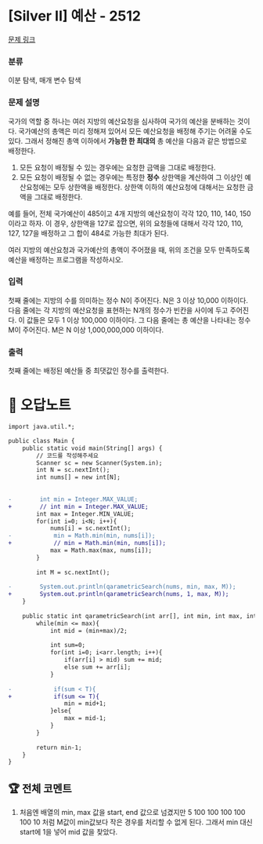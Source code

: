 # [Silver II] 예산 - 2512 

[문제 링크](https://www.acmicpc.net/problem/2512) 

### 분류

이분 탐색, 매개 변수 탐색

### 문제 설명

<p>국가의 역할 중 하나는 여러 지방의 예산요청을 심사하여 국가의 예산을 분배하는 것이다. 국가예산의 총액은 미리 정해져 있어서 모든 예산요청을 배정해 주기는 어려울 수도 있다. 그래서 정해진 총액 이하에서 <strong>가능한 한 최대의</strong> 총 예산을 다음과 같은 방법으로 배정한다.</p>

<ol>
	<li>모든 요청이 배정될 수 있는 경우에는 요청한 금액을 그대로 배정한다.</li>
	<li>모든 요청이 배정될 수 없는 경우에는 특정한 <strong>정수</strong> 상한액을 계산하여 그 이상인 예산요청에는 모두 상한액을 배정한다. 상한액 이하의 예산요청에 대해서는 요청한 금액을 그대로 배정한다. </li>
</ol>

<p>예를 들어, 전체 국가예산이 485이고 4개 지방의 예산요청이 각각 120, 110, 140, 150이라고 하자. 이 경우, 상한액을 127로 잡으면, 위의 요청들에 대해서 각각 120, 110, 127, 127을 배정하고 그 합이 484로 가능한 최대가 된다. </p>

<p>여러 지방의 예산요청과 국가예산의 총액이 주어졌을 때, 위의 조건을 모두 만족하도록 예산을 배정하는 프로그램을 작성하시오.</p>

### 입력 

 <p>첫째 줄에는 지방의 수를 의미하는 정수 N이 주어진다. N은 3 이상 10,000 이하이다. 다음 줄에는 각 지방의 예산요청을 표현하는 N개의 정수가 빈칸을 사이에 두고 주어진다. 이 값들은 모두 1 이상 100,000 이하이다. 그 다음 줄에는 총 예산을 나타내는 정수 M이 주어진다. M은 N 이상 1,000,000,000 이하이다. </p>

### 출력 

 <p>첫째 줄에는 배정된 예산들 중 최댓값인 정수를 출력한다. </p>



#  🚀  오답노트 

```diff
import java.util.*;

public class Main {
    public static void main(String[] args) {
        // 코드를 작성해주세요
        Scanner sc = new Scanner(System.in);
        int N = sc.nextInt();
        int nums[] = new int[N];
        
        
-        int min = Integer.MAX_VALUE;
+        // int min = Integer.MAX_VALUE;
        int max = Integer.MIN_VALUE;
        for(int i=0; i<N; i++){
            nums[i] = sc.nextInt();
-            min = Math.min(min, nums[i]);
+            // min = Math.min(min, nums[i]);
            max = Math.max(max, nums[i]);
        }
        
        int M = sc.nextInt();
        
-        System.out.println(qarametricSearch(nums, min, max, M));
+        System.out.println(qarametricSearch(nums, 1, max, M));
    }
    
    public static int qarametricSearch(int arr[], int min, int max, int T){
        while(min <= max){
            int mid = (min+max)/2;
            
            int sum=0;
            for(int i=0; i<arr.length; i++){
                if(arr[i] > mid) sum += mid;
                else sum += arr[i];
            }
            
-            if(sum < T){
+            if(sum <= T){
                min = mid+1;
            }else{
                max = mid-1;
            }
        }
        
        return min-1;
    }
}

```


 ## 🏆 전체 코멘트 

1. 처음엔 배열의 min, max 값을 start, end 값으로 넘겼지만 
5
100 100 100 100 100
10
처럼 M값이 min값보다 작은 경우를 처리할 수 없게 된다. 그래서 min 대신 start에 1을 넣어 mid 값을 찾았다.